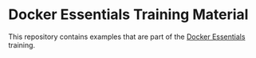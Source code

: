 # Docker Essentials Training Material

This repository contains examples that are part of the [Docker Essentials](https://training.infosupport.com/trainingen/dockeress/docker-essentials/) training.
